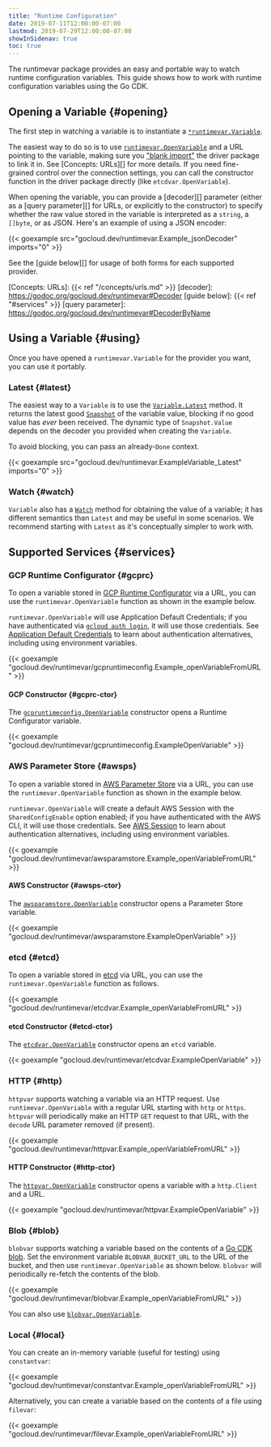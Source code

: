 ```yaml
---
title: "Runtime Configuration"
date: 2019-07-11T12:00:00-07:00
lastmod: 2019-07-29T12:00:00-07:00
showInSidenav: true
toc: true
---
```


The runtimevar package provides an easy and portable way to watch runtime
configuration variables. This guide shows how to work with runtime configuration
variables using the Go CDK.

<!--more-->

## Opening a Variable {#opening}

The first step in watching a variable is to instantiate a
[`*runtimevar.Variable`][].

The easiest way to do so is to use [`runtimevar.OpenVariable`][] and a URL pointing
to the variable, making sure you ["blank import"][] the driver package to link
it in. See [Concepts: URLs][] for more details. If you need fine-grained control
over the connection settings, you can call the constructor function in the
driver package directly (like `etcdvar.OpenVariable`).

When opening the variable, you can provide a [decoder][] parameter (either as a
[query parameter][] for URLs, or explicitly to the constructor) to specify
whether the raw value stored in the variable is interpreted as a `string`, a
`[]byte`, or as JSON. Here's an example of using a JSON encoder:

{{< goexample src="gocloud.dev/runtimevar.Example_jsonDecoder" imports="0" >}}

See the [guide below][] for usage of both forms for each supported provider.

[`*runtimevar.Variable`]: https://godoc.org/gocloud.dev/runtimevar#Variable
[`runtimevar.OpenVariable`]: https://godoc.org/gocloud.dev/runtimevar#OpenVariable
["blank import"]: https://golang.org/doc/effective_go.html#blank_import
[Concepts: URLs]: {{< ref "/concepts/urls.md" >}}
[decoder]: https://godoc.org/gocloud.dev/runtimevar#Decoder
[guide below]: {{< ref "#services" >}}
[query parameter]: https://godoc.org/gocloud.dev/runtimevar#DecoderByName

## Using a Variable {#using}

Once you have opened a `runtimevar.Variable` for the provider you want, you can
use it portably.

### Latest {#latest}

The easiest way to a `Variable` is to use the [`Variable.Latest`][] method. It
returns the latest good [`Snapshot`][] of the variable value, blocking if no
good value has *ever* been received. The dynamic type of `Snapshot.Value`
depends on the decoder you provided when creating the `Variable`.

To avoid blocking, you can pass an already-`Done` context.

{{< goexample src="gocloud.dev/runtimevar.ExampleVariable_Latest" imports="0" >}}

[`Variable.Latest`]: https://godoc.org/gocloud.dev/runtimevar#Variable.Latest
[`Snapshot`]: https://godoc.org/gocloud.dev/runtimevar#Snapshot

### Watch {#watch}

`Variable` also has a [`Watch`][] method for obtaining the value of a variable;
it has different semantics than `Latest` and may be useful in some scenarios. We
recommend starting with `Latest` as it's conceptually simpler to work with.

[`Watch`]: https://godoc.org/gocloud.dev/runtimevar#Variable.Watch

## Supported Services {#services}

### GCP Runtime Configurator {#gcprc}

To open a variable stored in [GCP Runtime Configurator][] via a URL, you can use
the `runtimevar.OpenVariable` function as shown in the example below.

[GCP Runtime Configurator]: https://cloud.google.com/deployment-manager/runtime-configurator/

`runtimevar.OpenVariable` will use Application Default Credentials; if you have
authenticated via [`gcloud auth login`][], it will use those credentials. See
[Application Default Credentials][GCP creds] to learn about authentication
alternatives, including using environment variables.

[GCP creds]: https://cloud.google.com/docs/authentication/production
[`gcloud auth login`]: https://cloud.google.com/sdk/gcloud/reference/auth/login

{{< goexample
"gocloud.dev/runtimevar/gcpruntimeconfig.Example_openVariableFromURL" >}}

#### GCP Constructor {#gcprc-ctor}

The [`gcpruntimeconfig.OpenVariable`][] constructor opens a Runtime Configurator
variable.

{{< goexample "gocloud.dev/runtimevar/gcpruntimeconfig.ExampleOpenVariable" >}}

[`gcpruntimeconfig.OpenVariable`]: https://godoc.org/gocloud.dev/runtimevar/gcpruntimeconfig#OpenVariable

### AWS Parameter Store {#awsps}

To open a variable stored in [AWS Parameter Store][] via a URL, you can use the
`runtimevar.OpenVariable` function as shown in the example below.

[AWS Parameter Store]:
https://docs.aws.amazon.com/systems-manager/latest/userguide/systems-manager-parameter-store.html

`runtimevar.OpenVariable` will create a default AWS Session with the
`SharedConfigEnable` option enabled; if you have authenticated with the AWS CLI,
it will use those credentials. See [AWS Session][] to learn about authentication
alternatives, including using environment variables.

[AWS Session]: https://docs.aws.amazon.com/sdk-for-go/api/aws/session/

{{< goexample
"gocloud.dev/runtimevar/awsparamstore.Example_openVariableFromURL" >}}

#### AWS Constructor {#awsps-ctor}

The [`awsparamstore.OpenVariable`][] constructor opens a Parameter Store
variable.

{{< goexample "gocloud.dev/runtimevar/awsparamstore.ExampleOpenVariable" >}}

[`awsparamstore.OpenVariable`]:
https://godoc.org/gocloud.dev/runtimevar/awsparamstore#OpenVariable

### etcd {#etcd}

To open a variable stored in [etcd][] via URL, you can use the
`runtimevar.OpenVariable` function as follows.

{{< goexample "gocloud.dev/runtimevar/etcdvar.Example_openVariableFromURL" >}}

[etcd]: https://etcd.io/

#### etcd Constructor {#etcd-ctor}

The [`etcdvar.OpenVariable`][] constructor opens an `etcd` variable.

[`etcdvar.OpenVariable`]:
https://godoc.org/gocloud.dev/runtimevar/etcdvar#OpenVariable

{{< goexample "gocloud.dev/runtimevar/etcdvar.ExampleOpenVariable" >}}

### HTTP {#http}

`httpvar` supports watching a variable via an HTTP request. Use
`runtimevar.OpenVariable` with a regular URL starting with `http` or `https`.
`httpvar` will periodically make an HTTP `GET` request to that URL, with the
`decode` URL parameter removed (if present).

{{< goexample "gocloud.dev/runtimevar/httpvar.Example_openVariableFromURL" >}}

#### HTTP Constructor {#http-ctor}

The [`httpvar.OpenVariable`][] constructor opens a variable with a `http.Client`
and a URL.

{{< goexample "gocloud.dev/runtimevar/httpvar.ExampleOpenVariable" >}}

[`httpvar.OpenVariable`]: https://godoc.org/gocloud.dev/runtimevar/httpvar#OpenVariable

### Blob {#blob}

`blobvar` supports watching a variable based on the contents of a
[Go CDK blob][]. Set the environment variable `BLOBVAR_BUCKET_URL` to the URL
of the bucket, and then use `runtimevar.OpenVariable` as shown below.
`blobvar` will periodically re-fetch the contents of the blob.

{{< goexample "gocloud.dev/runtimevar/blobvar.Example_openVariableFromURL" >}}

[Go CDK blob]: https://gocloud.dev/howto/blob/

You can also use [`blobvar.OpenVariable`][].

[`blobvar.OpenVariable`]: https://godoc.org/gocloud.dev/runtimevar/blobvar#OpenVariable

### Local {#local}

You can create an in-memory variable (useful for testing) using `constantvar`:

{{< goexample "gocloud.dev/runtimevar/constantvar.Example_openVariableFromURL" >}}

Alternatively, you can create a variable based on the contents of a file using
`filevar`:

{{< goexample "gocloud.dev/runtimevar/filevar.Example_openVariableFromURL" >}}
